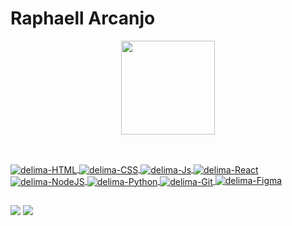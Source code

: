 # Raphaell Arcanjo


<div align="center">
  <a href="https://github.com/delimaqz">
  <img height="150em" src="https://github-readme-stats.vercel.app/api?username=delimaqz&theme=blue-green"/>
  
</div>

## 
   
 <div style="display: inline_block"><br>
  <img align="center" alt="delima-HTML"src="https://cdn.jsdelivr.net/gh/devicons/devicon/icons/html5/html5-original.svg">
  <img align="center" alt="delima-CSS" src="https://cdn.jsdelivr.net/gh/devicons/devicon/icons/css3/css3-original.svg">
  <img align="center" alt="delima-Js" src="https://cdn.jsdelivr.net/gh/devicons/devicon/icons/javascript/javascript-original.svg">
  <img align="center" alt="delima-React" src="https://cdn.jsdelivr.net/gh/devicons/devicon/icons/react/react-original.svg">
  <img align="center" alt="delima-NodeJS" src="https://cdn.jsdelivr.net/gh/devicons/devicon/icons/nodejs/nodejs-original.svg">
  <img align="center" alt="delima-Python" src="https://cdn.jsdelivr.net/gh/devicons/devicon/icons/python/python-original.svg">
  <img align="center" alt="delima-Git" src="https://cdn.jsdelivr.net/gh/devicons/devicon/icons/git/git-original.svg">
  <img aling="center" alt="delima-Figma" src="https://cdn.jsdelivr.net/gh/devicons/devicon/icons/figma/figma-original.svg">
</div>
  
  ## 
 
<div>
  <a href="https://twitter.com/delimaqz" target="_blank"><img src="https://img.shields.io/badge/Twitter-1DA1F2?style=for-the-badge&logo=twitter&logoColor=white" 
  target="_blank"></a>
  <a href="https://www.linkedin.com/in/raphaell-arcanjo/" target="_blank"><img src="https://img.shields.io/badge/LinkedIn-0077B5?style=for-the-badge&logo=linkedin&logoColor=white" target="_blank"></a>
</div>

